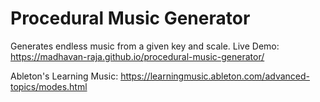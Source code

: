 # Procedural Music Generator
Generates endless music from a given key and scale.
Live Demo: https://madhavan-raja.github.io/procedural-music-generator/

Ableton's Learning Music: https://learningmusic.ableton.com/advanced-topics/modes.html
